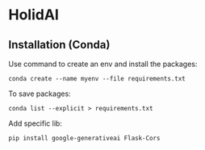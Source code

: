# HolidAI

## Installation (Conda)
Use command to create an env and install the packages:
```
conda create --name myenv --file requirements.txt
```


To save packages:
```
conda list --explicit > requirements.txt
```

Add specific lib:
```
pip install google-generativeai Flask-Cors
```


